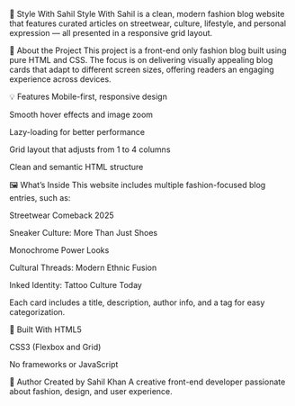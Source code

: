 🌟 Style With Sahil
Style With Sahil is a clean, modern fashion blog website that features curated articles on streetwear, culture, lifestyle, and personal expression — all presented in a responsive grid layout.

📌 About the Project
This project is a front-end only fashion blog built using pure HTML and CSS. The focus is on delivering visually appealing blog cards that adapt to different screen sizes, offering readers an engaging experience across devices.

💡 Features
Mobile-first, responsive design

Smooth hover effects and image zoom

Lazy-loading for better performance

Grid layout that adjusts from 1 to 4 columns

Clean and semantic HTML structure

🖼 What’s Inside
This website includes multiple fashion-focused blog entries, such as:

Streetwear Comeback 2025

Sneaker Culture: More Than Just Shoes

Monochrome Power Looks

Cultural Threads: Modern Ethnic Fusion

Inked Identity: Tattoo Culture Today

Each card includes a title, description, author info, and a tag for easy categorization.

🧱 Built With
HTML5

CSS3 (Flexbox and Grid)

No frameworks or JavaScript

👤 Author
Created by Sahil Khan
A creative front-end developer passionate about fashion, design, and user experience.
